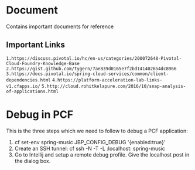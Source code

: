 # Document
Contains important documents for reference

## Important Links
```1.https://discuss.pivotal.io/hc/en-us/categories/200072648-Pivotal-Cloud-Foundry-Knowledge-Base```
```2.https://gist.github.com/tygern/7ae839d0165e7f2bd141402654dc8966```
```3.https://docs.pivotal.io/spring-cloud-services/common/client-dependencies.html```
```4.https://platform-acceleration-lab-links-v1.cfapps.io/```
```5.http://cloud.rohitkelapure.com/2016/10/snap-analysis-of-applications.html```

# Debug in PCF
This is the three steps which we need to follow to debug a PCF application:
1) cf set-env spring-music JBP_CONFIG_DEBUG '{enabled:true}'
2) Create an SSH tunnel: cf ssh -N -T -L <localport>:localhost:<remote port> spring-music
3) Go to Intellij and setup a remote debug profile. Give the localhost post in the dialog box.

